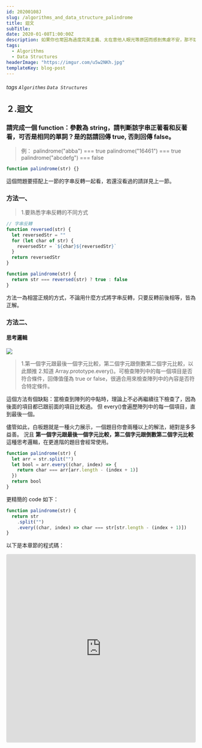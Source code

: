 ```yaml
---
id: 20200108J
slug: /algorithms_and_data_structure_palindrome
title: 迴文
subTitle:
date: 2020-01-08T1:00:00Z
description: 如果你也常因為過度完美主義、太在意他人眼光等原因而感到焦慮不安，那不妨參考看看 5 個心態調整的方法，這些是我自己也還在不斷練習的，讓我們一起與焦慮共處、更溫柔平衡的面對人生！
tags:
  - Algorithms
  - Data Structures
headerImage: "https://imgur.com/u5w2NKh.jpg"
templateKey: blog-post
---
```


###### tags `Algorithms` `Data Structures`

## ２.迴文

### 請完成一個 function：參數為 string，請判斷該字串正著看和反著看，可否是相同的單詞？是的話請回傳 true, 否則回傳 false。

> 例：
> palindrome("abba") === true
> palindrome("16461") === true
> palindrome("abcdefg") === false

```javascript
function palindrome(str) {}
```

這個問題要搭配上一節的字串反轉一起看，若還沒看過的請詳見上一節。

### 方法一、

> 1.要熟悉字串反轉的不同方式

```javascript
// 字串反轉
function reversed(str) {
  let reversedStr = ""
  for (let char of str) {
    reversedStr = `${char}${reversedStr}`
  }
  return reversedStr
}

function palindrome(str) {
  return str === reversed(str) ? true : false
}
```

方法一為相當正規的方式，不論用什麼方式將字串反轉，只要反轉前後相等，皆為正解。

### 方法二、

#### 思考邏輯

![](https://i.imgur.com/EmNo2uJ.png)

> 1.第一個字元跟最後一個字元比較，第二個字元跟倒數第二個字元比較，以此類推 2.知道 Array.prototype.every()。可檢查陣列中的每一個項目是否符合條件，回傳值僅為 true or false，很適合用來檢查陣列中的內容是否符合特定條件。

這個方法有個缺點：當檢查到陣列的中點時，理論上不必再繼續往下檢查了，因為後面的項目都已跟前面的項目比較過。
但 every()會遍歷陣列中的每一個項目，直到最後一個。

儘管如此，白板題就是一種火力展示，一個題目你會兩種以上的解法，絕對是多多益善。
況且 **第一個字元跟最後一個字元比較，第二個字元跟倒數第二個字元比較** 這種思考邏輯，在更進階的題目會經常使用。

```javascript
function palindrome(str) {
  let arr = str.split("")
  let bool = arr.every((char, index) => {
    return char === arr[arr.length - (index + 1)]
  })
  return bool
}
```

更精簡的 code 如下：

```javascript
function palindrome(str) {
  return str
    .split("")
    .every((char, index) => char === str[str.length - (index + 1)])
}
```

以下是本章節的程式碼：

<iframe
     src="https://codesandbox.io/embed/beautiful-ardinghelli-riss5?fontsize=14&hidenavigation=1&module=%2Fsrc%2Fexercise%2Fpalindrome%2Findex.js&previewwindow=tests&theme=dark"
     style="width:100%; height:500px; border:0; border-radius: 4px; overflow:hidden;"
     title="beautiful-ardinghelli-riss5"
     allow="geolocation; microphone; camera; midi; vr; accelerometer; gyroscope; payment; ambient-light-sensor; encrypted-media; usb"
     sandbox="allow-modals allow-forms allow-popups allow-scripts allow-same-origin"
   ></iframe>
